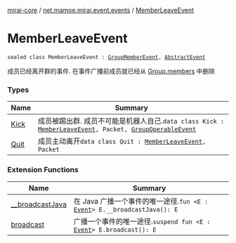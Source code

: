 [mirai-core](../../index.md) / [net.mamoe.mirai.event.events](../index.md) / [MemberLeaveEvent](./index.md)

# MemberLeaveEvent

`sealed class MemberLeaveEvent : `[`GroupMemberEvent`](../-group-member-event/index.md)`, `[`AbstractEvent`](../../net.mamoe.mirai.event/-abstract-event/index.md)

成员已经离开群的事件. 在事件广播前成员就已经从 [Group.members](../../net.mamoe.mirai.contact/-group/members.md) 中删除

### Types

| Name | Summary |
|---|---|
| [Kick](-kick/index.md) | 成员被踢出群. 成员不可能是机器人自己.`data class Kick : `[`MemberLeaveEvent`](./index.md)`, Packet, `[`GroupOperableEvent`](../-group-operable-event/index.md) |
| [Quit](-quit/index.md) | 成员主动离开`data class Quit : `[`MemberLeaveEvent`](./index.md)`, Packet` |

### Extension Functions

| Name | Summary |
|---|---|
| [__broadcastJava](../../net.mamoe.mirai.event/__broadcast-java.md) | 在 Java 广播一个事件的唯一途径.`fun <E : `[`Event`](../../net.mamoe.mirai.event/-event/index.md)`> E.__broadcastJava(): E` |
| [broadcast](../../net.mamoe.mirai.event/broadcast.md) | 广播一个事件的唯一途径.`suspend fun <E : `[`Event`](../../net.mamoe.mirai.event/-event/index.md)`> E.broadcast(): E` |
